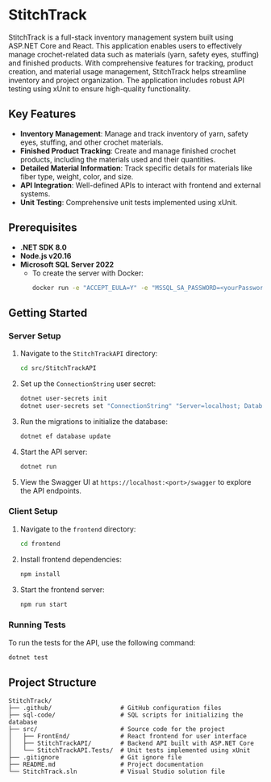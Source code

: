 # StitchTrack

StitchTrack is a full-stack inventory management system built using ASP.NET Core and React. This application enables users to effectively manage crochet-related data such as materials (yarn, safety eyes, stuffing) and finished products. With comprehensive features for tracking, product creation, and material usage management, StitchTrack helps streamline inventory and project organization. The application includes robust API testing using xUnit to ensure high-quality functionality.

## Key Features

- **Inventory Management**: Manage and track inventory of yarn, safety eyes, stuffing, and other crochet materials.
- **Finished Product Tracking**: Create and manage finished crochet products, including the materials used and their quantities.
- **Detailed Material Information**: Track specific details for materials like fiber type, weight, color, and size.
- **API Integration**: Well-defined APIs to interact with frontend and external systems.
- **Unit Testing**: Comprehensive unit tests implemented using xUnit.

## Prerequisites

- **.NET SDK 8.0**
- **Node.js v20.16**
- **Microsoft SQL Server 2022**
  - To create the server with Docker:
    ```sh
    docker run -e "ACCEPT_EULA=Y" -e "MSSQL_SA_PASSWORD=<yourPassword>" -p 1433:1433 -d mcr.microsoft.com/mssql/server:2022-latest
    ```

## Getting Started

### Server Setup

1. Navigate to the `StitchTrackAPI` directory:
   ```sh
   cd src/StitchTrackAPI
   ```
2. Set up the `ConnectionString` user secret:
   ```sh
   dotnet user-secrets init
   dotnet user-secrets set "ConnectionString" "Server=localhost; Database=<yourDatabase>; User Id=sa; Password=<yourPassword>; TrustServerCertificate=True"
   ```
3. Run the migrations to initialize the database:
   ```sh
   dotnet ef database update
   ```
4. Start the API server:
   ```sh
   dotnet run
   ```
5. View the Swagger UI at `https://localhost:<port>/swagger` to explore the API endpoints.

### Client Setup

1. Navigate to the `frontend` directory:
   ```sh
   cd frontend
   ```
2. Install frontend dependencies:
   ```sh
   npm install
   ```
3. Start the frontend server:
   ```sh
   npm run start
   ```

### Running Tests

To run the tests for the API, use the following command:

```sh
dotnet test
```

## Project Structure

```
StitchTrack/
├── .github/                   # GitHub configuration files
├── sql-code/                  # SQL scripts for initializing the database
├── src/                       # Source code for the project
│   ├── FrontEnd/              # React frontend for user interface
│   ├── StitchTrackAPI/        # Backend API built with ASP.NET Core
│   └── StitchTrackAPI.Tests/  # Unit tests implemented using xUnit
├── .gitignore                 # Git ignore file
├── README.md                  # Project documentation
└── StitchTrack.sln            # Visual Studio solution file
```
